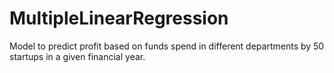 # MultipleLinearRegression
Model to predict profit based on funds spend in different departments by 50 startups in a given financial year.
